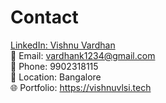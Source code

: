 # Contact

[LinkedIn: Vishnu Vardhan](https://www.linkedin.com/in/vishnu-vardhan-301b791a2/)  
📧 Email: vardhank1234@gmail.com  
📱 Phone: 9902318115  
📍 Location: Bangalore  
🌐 Portfolio: https://vishnuvlsi.tech